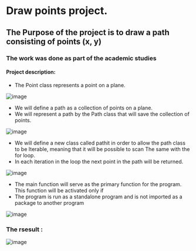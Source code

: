 # Draw points project.

## The Purpose of the project is to draw a path consisting of points (x, y)

### The work was done as part of the academic studies

#### Project description:

* The Point class represents a point on a plane.

![image](https://user-images.githubusercontent.com/72446237/147344474-59195772-8343-4e77-b197-5ce90a263c32.png)

* We will define a path as a collection of points on a plane. 
* We will represent a path by the Path class that will save the collection of points.

![image](https://user-images.githubusercontent.com/72446237/147344438-abf42684-0752-4b26-8fa0-47c11466e7e6.png)

* We will define a new class called pathit  in order to allow the path class to be Iterable,
meaning that it will be possible to scan The same with the for loop. 
* In each iteration in the loop the next point in the path will be returned.

![image](https://user-images.githubusercontent.com/72446237/147345347-0d0a34aa-6b7f-4a85-8ff2-7cbbd2e97602.png)

* The main function will serve as the primary function for the program. This function will be activated only if
* The program is run as a standalone program and is not imported as a package to another program

![image](https://user-images.githubusercontent.com/72446237/147345459-39443389-61de-4551-a87d-e8d8f75da31e.png)

### The rsesult :

![image](https://user-images.githubusercontent.com/72446237/147345280-a39da4a5-a598-4b93-8017-8e443ecb3e0b.png)
